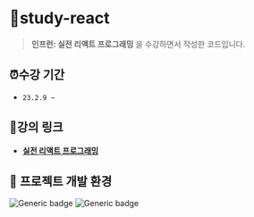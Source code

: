 # 📂study-react
> **인프런: 실전 리액트 프로그래밍** 을 수강하면서 작성한 코드입니다.

## ⏰수강 기간
- `23.2.9 ~`

## 🔗강의 링크
- **[실전 리액트 프로그래밍](https://www.inflearn.com/course/%EC%8B%A4%EC%A0%84-%EB%A6%AC%EC%95%A1%ED%8A%B8-%ED%94%84%EB%A1%9C%EA%B7%B8%EB%9E%98%EB%B0%8D)**

## 📌 프로젝트 개발 환경
  ![Generic badge](https://img.shields.io/badge/nodejs-v14.15.5-blue.svg) ![Generic badge](https://img.shields.io/badge/npm-v6.14.11-blue.svg)
